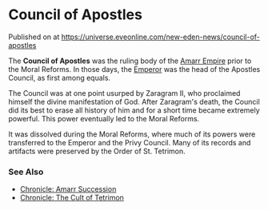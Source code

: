 # Council of Apostles
Published on  at https://universe.eveonline.com/new-eden-news/council-of-apostles

The **Council of Apostles** was the ruling body of the [Amarr Empire](6BPFRy27fN4LnYlIyzvEwo) prior to the Moral Reforms. In those days, the
[Emperor](3Akx6UWUOJM90aQeaPgDtJ) was the head of the Apostles
Council, as first among equals.

The Council was at one point usurped by Zaragram II, who proclaimed himself the divine
manifestation of God. After Zaragram's death, the Council did its best
to erase all history of him and for a short time became extremely
powerful. This power eventually led to the Moral Reforms.

It was dissolved during the Moral Reforms, where much of its powers were
transferred to the Emperor and the Privy Council. Many of its records and
artifacts were preserved by the Order of St. Tetrimon.

### See Also

 -   [Chronicle: Amarr Succession](3yGFKyRmrZRaTtTGOLkRzU)
 -   [Chronicle: The Cult of Tetrimon](38bc0UfLgznQjjkDBeOdDL)
